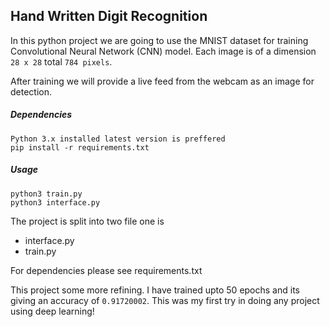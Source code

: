 ## Hand Written Digit Recognition

In this python project we are going to use the MNIST dataset for training Convolutional Neural Network (CNN) model. Each image is of a dimension `28 x 28` total `784 pixels`.

After training we will provide a live feed from the webcam as an image for detection.

##### Dependencies
`Python 3.x installed latest version is preffered` <br>
`pip install -r requirements.txt`
##### Usage
`python3 train.py`<br>
`python3 interface.py`

The project is split into two file one is
- interface.py
- train.py

For dependencies please see requirements.txt

This project some more refining. I have trained upto 50 epochs and its giving an accuracy of `0.91720002`.
This was my first try in doing any project using deep learning!
